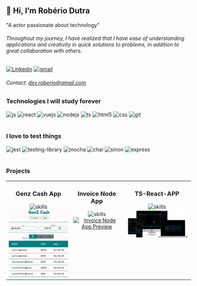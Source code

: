 ## 👋 Hi, I’m Robério Dutra
<p>"A actor passionate about technology"</p>

###### Throughout my journey, I have realized that I have ease of understanding applications and creativity in quick solutions to problems, in addition to great collaboration with others.

<div style="display: inline">
  <a href="https://www.linkedin.com/in/roberiodutra/"> <img src="https://img.shields.io/badge/LinkedIn-0077B5?style=for-the-badge&logo=linkedin&logoColor=white" alt="Linkedin" height="20"></a>
  <a href="mailto:dev.roberio@gmail.com"> <img src="https://img.shields.io/badge/Gmail-D14836?style=for-the-badge&logo=gmail&logoColor=white" alt="gmail" height="20"></a>
 </div><br/>

 ###### Contact: dev.roberio@gmail.com

### Technologies I will study forever
<div style="display: inline_block">
  <img align="center" alt="js" src="https://img.shields.io/badge/JavaScript-F7DF1E?style=for-the-badge&logo=javascript&logoColor=black" height="20" />
  <img align="center" alt="react" src="https://img.shields.io/badge/React-20232A?style=for-the-badge&logo=react&logoColor=61DAFB" height="20"/>
  <img align="center" alt="vuejs" src="https://img.shields.io/badge/Vue.js-35495E?style=for-the-badge&logo=vue.js&logoColor=4FC08D" height="20"/>
  <img align="center" alt="nodejs" src="https://img.shields.io/badge/Node.js-43853D?style=for-the-badge&logo=node.js&logoColor=white" height="20"/>
  <img align="center" alt="ts" src="https://img.shields.io/badge/TypeScript-007ACC?style=for-the-badge&logo=typescript&logoColor=white" height="20"/>
  <img align="center" alt="html5" src="https://img.shields.io/badge/HTML5-E34F26?style=for-the-badge&logo=html5&logoColor=white" height="20"/>
  <img align="center" alt="css" src="https://img.shields.io/badge/CSS3-1572B6?style=for-the-badge&logo=css3&logoColor=white" height="20"/>
  <img align="center" alt="git" src="https://img.shields.io/badge/GIT-E44C30?style=for-the-badge&logo=git&logoColor=white" height="20"/>
</div><br/>

### I love to test things
<div style="display: inline_block">
  <img align="center" alt="jest" src="https://img.shields.io/badge/Jest-323330?style=for-the-badge&logo=Jest&logoColor=white" />
  <img align="center" alt="testing-library" src="https://img.shields.io/badge/testing%20library-323330?style=for-the-badge&logo=testing-library&logoColor=red" />
  <img align="center" alt="mocha" src="https://img.shields.io/badge/mocha.js-323330?style=for-the-badge&logo=mocha&logoColor=Brown" />
  <img align="center" alt="chai" src="https://img.shields.io/badge/chai.js-323330?style=for-the-badge&logo=chai&logoColor=red" />
  <img align="center" alt="sinon" src="https://img.shields.io/badge/sinon.js-323330?style=for-the-badge&logo=sinon" />
  <img align="center" alt="express" src="https://img.shields.io/badge/-cypress-%23E5E5E5?style=for-the-badge&logo=cypress&logoColor=058a5e" />
</div><br/>

### Projects

<table>
  <tr>
    <td valign="top" align="center">
      <h3 align="center">Genz Cash App</h3>
      <img
        src="https://skills.thijs.gg/icons?i=js,ts,nodejs,postgres,react,redux,git,sass,jest,vite"
        alt="skills"
        height="30"
      />
      <a href="https://github.com/roberiodutra/genz-cash-app"
        ><img width="300" src="https://github.com/roberiodutra/genz-cash-app/blob/main/genz_cash.jpg?raw=true" alt="Genz Cash App Preview"
      /></a>
    </td>
    <td valign="top" align="center">
      <h3 align="center">Invoice Node App</h3>
      <img
        src="https://skills.thijs.gg/icons?i=js,ts,nodejs,vuejs,mysql"
        alt="skills"
        height="30"
      />
      <a href="https://github.com/roberiodutra/invoice-node-app"
        ><img width="300" src="https://github.com/roberiodutra/invoice-node-app/blob/dev-roberio-dutra/cashforce.gif?raw=true" alt="Invoice Node App Preview"
      /></a>
    </td>
    <td valign="top" align="center">
      <h3 align="center">TS-React-APP</h3>
      <img
        src="https://skills.thijs.gg/icons?i=js,ts,react,git,sass,jest,vite,nodejs,mongodb"
        alt="skills"
        height="30"
      />
      <a href="https://github.com/roberiodutra/ts-react-app"
        ><img width="300" src="https://github.com/roberiodutra/ts-react-app/blob/main/src/assets/all-devices-black.png?raw=true" alt="TS-React-APP Preview"
      /></a>
    </td>
  </tr>
</table>

